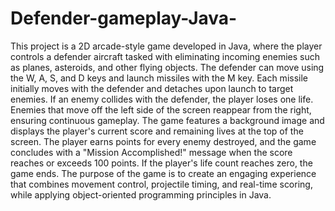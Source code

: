 # Defender-gameplay-Java-
This project is a 2D arcade-style game developed in Java, where the player controls a defender aircraft tasked with eliminating incoming enemies such as planes, asteroids, and other flying objects. The defender can move using the W, A, S, and D keys and launch missiles with the M key. Each missile initially moves with the defender and detaches upon launch to target enemies. If an enemy collides with the defender, the player loses one life. Enemies that move off the left side of the screen reappear from the right, ensuring continuous gameplay. The game features a background image and displays the player's current score and remaining lives at the top of the screen. The player earns points for every enemy destroyed, and the game concludes with a "Mission Accomplished!" message when the score reaches or exceeds 100 points. If the player's life count reaches zero, the game ends. The purpose of the game is to create an engaging experience that combines movement control, projectile timing, and real-time scoring, while applying object-oriented programming principles in Java.
